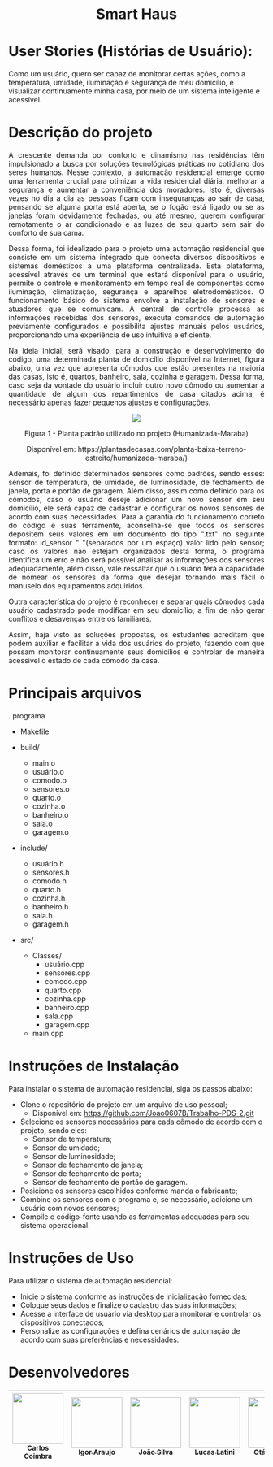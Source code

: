 <h1 align="center"> Smart Haus </h1>

# User Stories (Histórias de Usuário): 
  Como um usuário, quero ser capaz de monitorar certas ações, como a temperatura, umidade, iluminação e segurança de meu domicílio, e visualizar continuamente minha casa, por meio de um sistema inteligente e acessível.

# Descrição do projeto
<p align="justify"> A crescente demanda por conforto e dinamismo nas residências têm impulsionado a busca por soluções tecnológicas práticas no cotidiano dos seres humanos. Nesse contexto, a automação residencial emerge como uma ferramenta crucial para otimizar a vida residencial diária, melhorar a segurança e aumentar a conveniência dos moradores. Isto é, diversas vezes no dia a dia as pessoas ficam com inseguranças ao sair de casa, pensando se alguma porta está aberta, se o fogão está ligado ou se as janelas foram devidamente fechadas, ou até mesmo, querem configurar remotamente o ar condicionado e as luzes de seu quarto sem sair do conforto de sua cama.</p>
<p align="justify"> Dessa forma, foi idealizado para o projeto uma automação residencial que consiste em um sistema integrado que conecta diversos dispositivos e sistemas domésticos a uma plataforma centralizada. Esta plataforma, acessível através de um terminal que estará disponível para o usuário, permite o controle e monitoramento em tempo real de componentes como iluminação, climatização, segurança e aparelhos eletrodomésticos. O funcionamento básico do sistema envolve a instalação de sensores e atuadores que se comunicam. A central de controle processa as informações recebidas dos sensores, executa comandos de automação previamente configurados e possibilita ajustes manuais pelos usuários, proporcionando uma experiência de uso intuitiva e eficiente.</p>
<p align="justify"> Na ideia inicial, será visado, para a construção e desenvolvimento do código, uma determinada planta de domicílio disponível na Internet, figura abaixo, uma vez que apresenta cômodos que estão presentes na maioria das casas, isto é, quartos, banheiro, sala, cozinha e garagem. Dessa forma, caso seja da vontade do usuário incluir outro novo cômodo ou aumentar a quantidade de algum dos repartimentos de casa citados acima, é necessário apenas fazer pequenos ajustes e configurações.</p>

<p align="center">
<img loading="lazy" src="https://plantasdecasas.com/wp-content/uploads/2019/02/Humanizada-Maraba-300x126.jpg"/>
</p>

<p align="center">Figura 1 - Planta padrão utilizado no projeto (Humanizada-Maraba)</p>

<p align="center"> Disponível em: https://plantasdecasas.com/planta-baixa-terreno-estreito/humanizada-maraba/)</p>

<p align="justify"> Ademais, foi definido determinados sensores como padrões, sendo esses: sensor de temperatura, de umidade, de luminosidade, de fechamento de janela, porta e portão de garagem. Além disso, assim como definido para os cômodos, caso o usuário deseje adicionar um novo sensor em seu domicílio, ele será capaz de cadastrar e configurar os novos sensores de acordo com suas necessidades. Para a garantia do funcionamento correto do código e suas ferramente, aconselha-se que todos os sensores depositem seus valores em um documento do tipo ".txt" no seguinte formato: id_sensor " "(separados por um espaço) valor lido pelo sensor; caso os valores não estejam organizados desta forma, o programa identifica um erro e não será possível analisar as informações dos sensores adequadamente, além disso, vale ressaltar que o usuário terá a capacidade de nomear os sensores da forma que desejar tornando mais fácil o manuseio dos equipamentos adquiridos. </p>
<p align="justify"> Outra característica do projeto é reconhecer e separar quais cômodos cada usuário cadastrado pode modificar em seu domicílio, a fim de não gerar conflitos e desavenças entre os familiares. </p>
<p align="justify"> Assim, haja visto as soluções propostas, os estudantes acreditam que podem auxiliar e facilitar a vida dos usuários do projeto, fazendo com que possam monitorar continuamente seus domicílios e controlar de maneira acessível o estado de cada cômodo da casa. </p>

# Principais arquivos
. programa
- Makefile
- build/
  - main.o
  - usuário.o
  - comodo.o
  - sensores.o
  - quarto.o
  - cozinha.o
  - banheiro.o
  - sala.o
  - garagem.o

- include/  
  - usuário.h
  - sensores.h
  - comodo.h
  - quarto.h
  - cozinha.h
  - banheiro.h
  - sala.h
  - garagem.h

- src/
  - Classes/
    - usuário.cpp
    - sensores.cpp
    - comodo.cpp
    - quarto.cpp
    - cozinha.cpp
    - banheiro.cpp
    - sala.cpp
    - garagem.cpp
  - main.cpp

# Instruções de Instalação
Para instalar o sistema de automação residencial, siga os passos abaixo:
- Clone o repositório do projeto em um arquivo de uso pessoal;
  - Disponível em: https://github.com/Joao0607B/Trabalho-PDS-2.git
- Selecione os sensores necessários para cada cômodo de acordo com o projeto, sendo eles:
  - Sensor de temperatura;
  - Sensor de umidade;
  - Sensor de luminosidade;
  - Sensor de fechamento de janela;
  - Sensor de fechamento de porta;
  - Sensor de fechamento de portão de garagem.
- Posicione os sensores escolhidos conforme manda o fabricante;
- Combine os sensores com o programa e, se necessário, adicione um usuário com novos sensores;
- Compile o código-fonte usando as ferramentas adequadas para seu sistema operacional.

# Instruções de Uso
Para utilizar o sistema de automação residencial:
- Inicie o sistema conforme as instruções de inicialização fornecidas;
- Coloque seus dados e finalize o cadastro das suas informações;
- Acesse a interface de usuário via desktop para monitorar e controlar os dispositivos conectados;
- Personalize as configurações e defina cenários de automação de acordo com suas preferências e necessidades.

# Desenvolvedores
| [<img loading="lazy" src="https://avatars.githubusercontent.com/u/174884404?v=4" width=100><br><sub>Carlos Coimbra</sub>](https://github.com/duducoimbra) |  [<img loading="lazy" src="https://avatars.githubusercontent.com/u/174391290?s=400&u=563703186cd45436cfbe4b6789dfb0fd9afdf356&v=4" width=100><br><sub>Igor Araujo</sub>](https://github.com/Igorgu3) |  [<img loading="lazy" src="https://avatars.githubusercontent.com/u/168564497?v=4" width=100><br><sub>João Silva</sub>](https://github.com/Joao0607B) | [<img loading="lazy" src="https://avatars.githubusercontent.com/u/174884410?v=4" width=100><br><sub>Lucas Latini</sub>](https://github.com/lucas-latini) |  [<img loading="lazy" src="https://avatars.githubusercontent.com/u/174884515?v=4" width=100><br><sub>Otávio Silva</sub>](https://github.com/octoposs)  | 
| :---: | :---: | :---: | :---: | :---: | 




